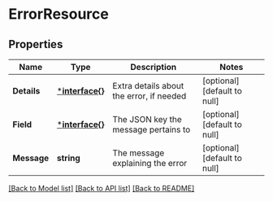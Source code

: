# ErrorResource

## Properties
Name | Type | Description | Notes
------------ | ------------- | ------------- | -------------
**Details** | [***interface{}**](interface{}.md) | Extra details about the error, if needed | [optional] [default to null]
**Field** | [***interface{}**](interface{}.md) | The JSON key the message pertains to | [optional] [default to null]
**Message** | **string** | The message explaining the error | [optional] [default to null]

[[Back to Model list]](../README.md#documentation-for-models) [[Back to API list]](../README.md#documentation-for-api-endpoints) [[Back to README]](../README.md)


